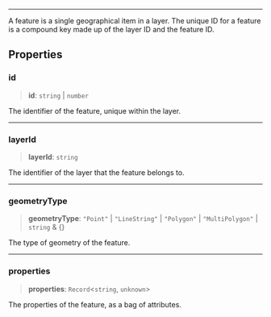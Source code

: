 ***

A feature is a single geographical item in a layer.
The unique ID for a feature is a compound key made up of the layer ID and the feature ID.

## Properties

### id

> **id**: `string` | `number`

The identifier of the feature, unique within the layer.

***

### layerId

> **layerId**: `string`

The identifier of the layer that the feature belongs to.

***

### geometryType

> **geometryType**: `"Point"` | `"LineString"` | `"Polygon"` | `"MultiPolygon"` | `string` & \{}

The type of geometry of the feature.

***

### properties

> **properties**: `Record`\<`string`, `unknown`>

The properties of the feature, as a bag of attributes.
